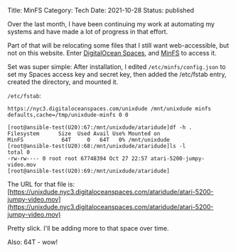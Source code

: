 Title: MinFS
Category: Tech
Date: 2021-10-28
Status: published

Over the last month, I have been continuing my work at automating my systems and have made a lot of
progress in that effort.

Part of that will be relocating some files that I still want web-accessible, but not on this website.
Enter [DigitalOcean Spaces](https://www.digitalocean.com/products/spaces/), and [MinFS](https://github.com/minio/minfs) to access it.

Set was super simple: After installation, I edited `/etc/minfs/config.json` to set my Spaces
access key and secret key, then added the /etc/fstab entry, created the directory, and mounted it.

`/etc/fstab`:
```
https://nyc3.digitaloceanspaces.com/unixdude /mnt/unixdude minfs defaults,cache=/tmp/unixdude-minfs 0 0
```

```
[root@ansible-test(U20):67:/mnt/unixdude/ataridude]df -h .
Filesystem      Size  Used Avail Use% Mounted on
MinFS            64T     0   64T   0% /mnt/unixdude
[root@ansible-test(U20):68:/mnt/unixdude/ataridude]ls -l
total 0
-rw-rw---- 0 root root 67748394 Oct 27 22:57 atari-5200-jumpy-video.mov
[root@ansible-test(U20):69:/mnt/unixdude/ataridude]
```

The URL for that file is: [https://unixdude.nyc3.digitaloceanspaces.com/ataridude/atari-5200-jumpy-video.mov](https://unixdude.nyc3.digitaloceanspaces.com/ataridude/atari-5200-jumpy-video.mov)

Pretty slick.  I'll be adding more to that space over time.

Also: 64T - wow!
